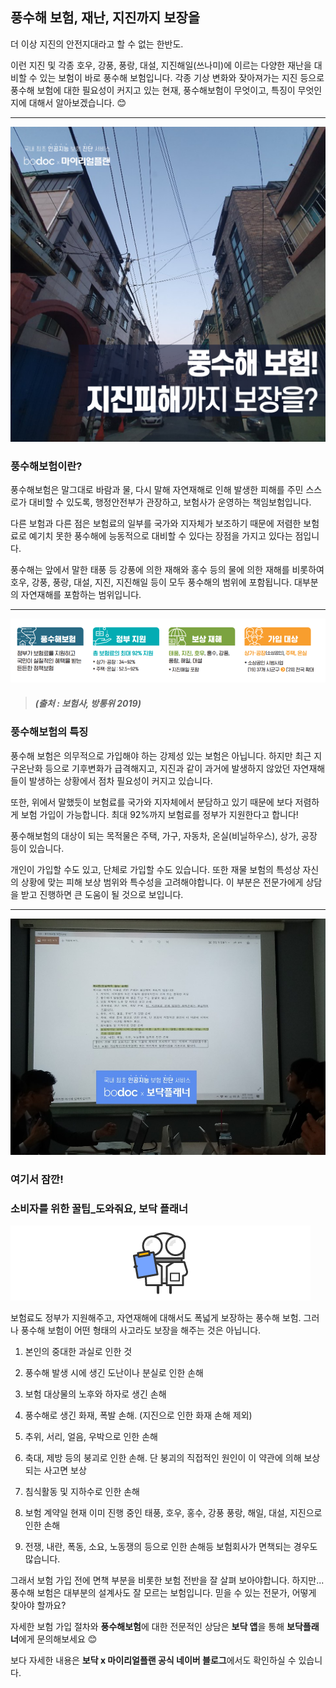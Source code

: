 ## 풍수해 보험, 재난, 지진까지 보장을

더 이상 지진의 안전지대라고 할 수 없는 한반도.

이런 지진 및 각종 호우, 강풍, 풍랑, 대설, 지진해일(쓰나미)에 이르는 다양한 재난을 대비할 수 있는 보험이 바로 풍수해 보험입니다. 각종 기상 변화와 잦아져가는 지진 등으로 풍수해 보험에 대한 필요성이 커지고 있는 현재, 풍수해보험이 무엇이고, 특징이 무엇인지에 대해서 알아보겠습니다. 😊

---------------------------------------

![alt img](https://raw.githubusercontent.com/aijinet/doctor-contents/master/contents/202001/200120-1/1_풍수해보험_재난_지진까지_보장한다고_01.png)

### 풍수해보험이란?

풍수해보험은 말그대로 바람과 물, 다시 말해 자연재해로 인해 발생한 피해를 주민 스스로가 대비할 수 있도록, 행정안전부가 관장하고, 보험사가 운영하는 책임보험입니다.

다른 보험과 다른 점은 보험료의 일부를 국가와 지자체가 보조하기 때문에 저렴한 보험료로 예기치 못한 풍수해에 능동적으로 대비할 수 있다는 장점을 가지고 있다는 점입니다.

풍수해는 앞에서 말한 태풍 등 강풍에 의한 재해와 홍수 등의 물에 의한 재해를 비롯하여 호우, 강풍, 풍랑, 대설, 지진, 지진해일 등이 모두 풍수해의 범위에 포함됩니다. 대부분의 자연재해를 포함하는 범위입니다.

---------------------------------------

![alt img](https://raw.githubusercontent.com/aijinet/doctor-contents/master/contents/202001/200120-1/1_풍수해보험_재난_지진까지_보장한다고_02.png)
> ##### (출처 : 보험사, 방통위 2019)

### 풍수해보험의 특징

풍수해 보험은 의무적으로 가입해야 하는 강제성 있는 보험은 아닙니다. 하지만 최근 지구온난화 등으로 기후변화가 급격해지고, 지진과 같이 과거에 발생하지 않았던 자연재해들이 발생하는 상황에서 점차 필요성이 커지고 있습니다.

또한, 위에서 말했듯이 보험료를 국가와 지자체에서 분담하고 있기 때문에 보다 저렴하게 보험 가입이 가능합니다. 최대 92%까지 보험료를 정부가 지원한다고 합니다!

풍수해보험의 대상이 되는 목적물은 주택, 가구, 자동차, 온실(비닐하우스), 상가, 공장 등이 있습니다.

개인이 가입할 수도 있고, 단체로 가입할 수도 있습니다. 또한 재물 보험의 특성상 자신의 상황에 맞는 피해 보상 범위와 특수성을 고려해야합니다. 이 부분은 전문가에게 상담을 받고 진행하면 큰 도움이 될 것으로 보입니다.

---------------------------------------

![alt img](https://raw.githubusercontent.com/aijinet/doctor-contents/master/contents/202001/200120-1/1_풍수해보험_재난_지진까지_보장한다고_03.png)

### 여기서 잠깐!
### 소비자를 위한 꿀팁_도와줘요, 보닥 플래너

![alt img](https://raw.githubusercontent.com/aijinet/doctor-contents/master/contents/common/bodoc.png)

보험료도 정부가 지원해주고, 자연재해에 대해서도 폭넓게 보장하는 풍수해 보험. 그러나 풍수해 보험이 어떤 형태의 사고라도 보장을 해주는 것은 아닙니다.

1. 본인의 중대한 과실로 인한 것

2. 풍수해 발생 시에 생긴 도난이나 분실로 인한 손해

3. 보험 대상물의 노후와 하자로 생긴 손해

4. 풍수해로 생긴 화재, 폭발 손해. (지진으로 인한 화재 손해 제외)

5. 추위, 서리, 얼음, 우박으로 인한 손해

6. 축대, 제방 등의 붕괴로 인한 손해. 단 붕괴의 직접적인 원인이 이 약관에 의해 보상되는 사고면 보상

7. 침식활동 및 지하수로 인한 손해

8. 보험 계약일 현재 이미 진행 중인 태풍, 호우, 홍수, 강풍 풍랑, 해일, 대설, 지진으로 인한 손해

9. 전쟁, 내란, 폭동, 소요, 노동쟁의 등으로 인한 손해등 보험회사가 면책되는 경우도 많습니다.

그래서 보험 가입 전에 면책 부분을 비롯한 보험 전반을 잘 살펴 보아야합니다. 하지만... 풍수해 보험은 대부분의 설계사도 잘 모르는 보험입니다. 믿을 수 있는 전문가, 어떻게 찾아야 할까요?

자세한 보험 가입 절차와 **풍수해보험**에 대한 전문적인 상담은 **보닥 앱**을 통해 **보닥플래너**에게 문의해보세요 😊

보다 자세한 내용은 **보닥 x 마이리얼플랜 공식 네이버 블로그**에서도 확인하실 수 있습니다.
